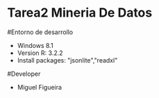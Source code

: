 # Tarea2 Mineria De Datos

#Entorno de desarrollo
- Windows 8.1
- Version R: 3.2.2
- Install packages: "jsonlite","readxl"

#Developer
- Miguel Figueira

